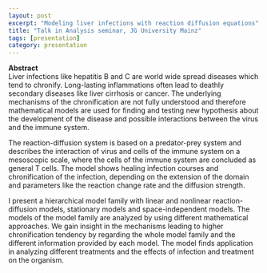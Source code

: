 ```yaml
---
layout: post
excerpt: "Modeling liver infections with reaction diffusion equations" 
title: "Talk in Analysis seminar, JG University Mainz"
tags: [presentation]
category: presentation
---
```


<b>Abstract</b><br>
Liver infections like hepatitis B and C are world wide spread diseases which tend to chronify. 
Long-lasting inflammations often lead to deathly secondary diseases like liver cirrhosis or cancer. 
The underlying mechanisms of the chronification are not fully understood and therefore mathematical models are used for finding and testing new hypothesis about the development of the disease and possible interactions between the virus and the immune system. 

The reaction-diffusion system is based on a predator-prey system and describes the interaction of virus and cells of the immune system on a mesoscopic scale, where the cells of the immune system are concluded as general T cells. 
The model shows healing infection courses and chronification of the infection, depending on the extension of the domain and parameters like the reaction change rate and the diffusion strength.

I present a hierarchical model family with linear and nonlinear reaction-diffusion models, stationary models and space-independent models. 
The models of the model family are analyzed by using different mathematical approaches.
We gain insight in the mechanisms leading to higher chronification tendency by regarding the whole model family and the different information provided by each model.
The model finds application in analyzing different treatments and the effects of infection and treatment on the organism.
